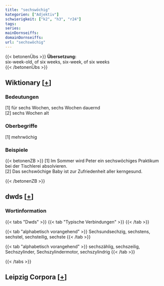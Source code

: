 ```yaml
---
title: "sechswöchig"
kategorien: ["Adjektiv"]
schwierigkeit: ["k2", "h3", "r24"]
tags:
series:
mainDornseiffs:
domainDornseiffs:
url: "sechswöchig"
---
```


{{< betonenÜbs >}}
**Übersetzung:**  
six-week-old, of six weeks, six-week, of  six weeks  
{{< /betonenÜbs >}}

## Wiktionary [[+](https://de.wiktionary.org/wiki/sechswöchig)]

### Bedeutungen
[1] für sechs Wochen, sechs Wochen dauernd  
[2] sechs Wochen alt  

### Oberbegriffe
[1] mehrwöchig  

### Beispiele
{{< betonenZB >}}
[1] Im Sommer wird Peter ein sechswöchiges Praktikum bei der Tischlerei absolvieren.  
[2] Das sechswöchige Baby ist zur Zufriedenheit aller kerngesund.  

{{< /betonenZB >}}


## dwds [[+](https://www.dwds.de/wb/sechswöchig)]

### Wortinformation
{{< tabs "Dwds" >}}
{{< tab "Typische Verbindungen" >}}
{{< /tab >}}

{{< tab "alphabetisch vorangehend" >}}
Sechsundsechzig, sechstens, sechstel, sechsteilig, sechste
{{< /tab >}}

{{< tab "alphabetisch vorangehend" >}}
sechszählig, sechszeilig, Sechszylinder, Sechszylindermotor, sechszylindrig
{{< /tab >}}

{{< /tabs >}}

## Leipzig Corpora [[+](https://corpora.uni-leipzig.de/en/res?word=sechswöchig&corpusId=deu_newscrawl-public_2018)]

